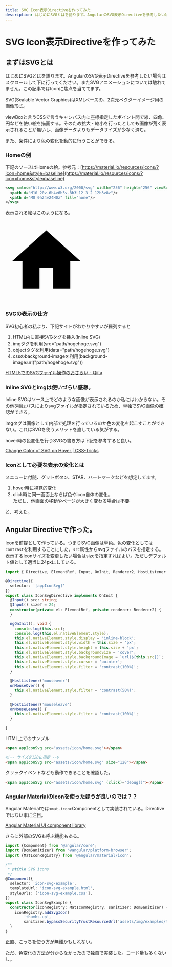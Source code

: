 ```yaml
---
title: SVG Icon表示Directiveを作ってみた
description: はじめにSVGとはを語ります。AngularのSVG表示Directiveを参考したい場合はスクロールして下に行ってください。またSVGアニメーションについては触れてません。この記事ではIconに焦点を当ててます。
---
```


# SVG Icon表示Directiveを作ってみた

## まずはSVGとは

はじめにSVGとはを語ります。AngularのSVG表示Directiveを参考したい場合はスクロールして下に行ってください。またSVGアニメーションについては触れてません。この記事ではIconに焦点を当ててます。

SVG(Scalable Vector Graphics)はXMLベースの、2次元ベクターイメージ用の画像形式。

viewBoxと言うCSSで言うキャンバス内に座標指定したポイント間で線、四角、円などを使い絵を描画する。そのため拡大・縮小を行ったとしても画像が荒く表示されることが無いし、画像データよりもデータサイズが少なく済む。

また、<span class="red-under">条件により</span>色の変化を動的に行うことができる。

### Homeの例

下記のソースはHomeの絵。参考元：[https://material.io/resources/icons/?icon=home&style=baseline](https://material.io/resources/icons/?icon=home&style=baseline)

```svg
<svg xmlns="http://www.w3.org/2000/svg" width="256" height="256" viewBox="0 0 24 24">
  <path d="M10 20v-6h4v6h5v-8h3L12 3 2 12h3v8z"/>
  <path d="M0 0h24v24H0z" fill="none"/>
</svg>
```

表示される絵はこのようになる。

<svg xmlns="http://www.w3.org/2000/svg" width="256" height="256" viewBox="0 0 24 24">
  <path d="M10 20v-6h4v6h5v-8h3L12 3 2 12h3v8z"/>
  <path d="M0 0h24v24H0z" fill="none"/>
</svg>

### SVGの表示の仕方

SVG初心者の私より、下記サイトがわかりやすいが羅列すると

1. HTML内に直接SVGタグを挿入(Inline SVG)
2. imgタグを利用(src="path/hogehoge.svg")
3. objectタグを利用(data="path/hogehoge.svg")
4. cssのbackground-imageを利用(background-image:url("path/hogehoge.svg"))

[HTML5でのSVGファイル操作のおさらい - Qiita](https://qiita.com/ka215/items/f9834dca40bb3d7e9c8b)

### Inline SVGとimgは使いづらい感想。

Inline SVGはソース上でどのような画像が表示されるのか私にはわからない。その他3種はパスによりsvgファイルが指定されているため、単独でSVG画像の確認ができる。

imgタグは画像として内部で処理を行っているのか色の変化を起こすことができない。これはSVGを使うメリットを崩している気がする。

hover時の色変化を行うSVGの書き方は下記を参考すると良い。

[Change Color of SVG on Hover | CSS-Tricks](https://css-tricks.com/change-color-of-svg-on-hover/)

### Iconとして必要な表示の変化とは

メニューに付随、グットボタン、STAR、ハートマークなどを想定してます。

1. hover時に視覚的変化
2. click時に同一画面上ならば色やicon自体の変化。<br>ただし、他画面の移動やページが大きく変わる場合は不要

と、考えた。

## Angular Directiveで作った。

Iconを前提として作っている。つまりSVG画像は単色。色の変化としては`contrast`を利用することにした。`src`属性からsvgファイルのパスを指定する。表示するIconサイズを変更したい場合はsizeを指定すればよい。ただしデフォルト値として適当に24pxにしている。

```ts
import { Directive, ElementRef, Input, OnInit, Renderer2, HostListener } from '@angular/core';

@Directive({
  selector: '[appIconSvg]'
})
export class IconSvgDirective implements OnInit {
  @Input() src: string;
  @Input() size? = 24;
  constructor(private el: ElementRef, private renderer: Renderer2) {
  }

  ngOnInit(): void {
    console.log(this.src);
    console.log(this.el.nativeElement.style);
    this.el.nativeElement.style.display = 'inline-block';
    this.el.nativeElement.style.width = this.size + 'px';
    this.el.nativeElement.style.height = this.size + 'px';
    this.el.nativeElement.style.backgroundSize = 'cover';
    this.el.nativeElement.style.backgroundImage = `url(${this.src})`;
    this.el.nativeElement.style.cursor = 'pointer';
    this.el.nativeElement.style.filter = 'contrast(100%)';
  }

  @HostListener('mouseover')
  onMouseOver() {
    this.el.nativeElement.style.filter = 'contrast(50%)';
  }

  @HostListener('mouseleave')
  onMouseLeave() {
    this.el.nativeElement.style.filter = 'contrast(100%)';
  }

}
```

HTML上でのサンプル

```html
<span appIconSvg src="assets/icon/home.svg"></span>

<!-- サイズを128に指定 -->
<span appIconSvg src="assets/icon/home.svg" size="128"></span>
```

クリックイベントなども動作できることを確認した。

```html
<span appIconSvg src="assets/icon/home.svg" (click)="debug()"></span>
```

### Angular MaterialのIconを使ったほうが良いのでは？？

Angular Materialでは`<mat-icon>`Componentとして実装されている。Directiveではない事に注目。

[Angular Material UI component library](https://material.angular.io/components/icon/overview)

さらに外部のSVGも呼ぶ機能もある。

```ts
import {Component} from '@angular/core';
import {DomSanitizer} from '@angular/platform-browser';
import {MatIconRegistry} from '@angular/material/icon';

/**
 * @title SVG icons
 */
@Component({
  selector: 'icon-svg-example',
  templateUrl: 'icon-svg-example.html',
  styleUrls: ['icon-svg-example.css'],
})
export class IconSvgExample {
  constructor(iconRegistry: MatIconRegistry, sanitizer: DomSanitizer) {
    iconRegistry.addSvgIcon(
        'thumbs-up',
        sanitizer.bypassSecurityTrustResourceUrl('assets/img/examples/thumbup-icon.svg'));
  }
}
```

正直、こっちを使う方が無難かもしれない。

ただ、色変化の方法が分からなかったので独自で実装した。コード量も多くないし。